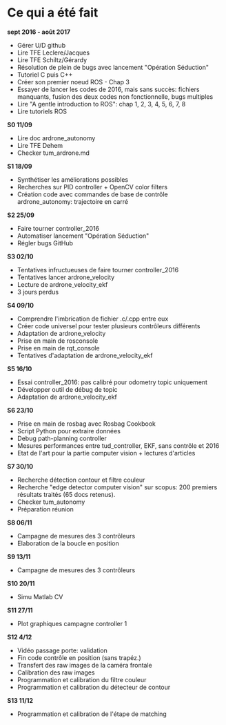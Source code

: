 # Ce qui a été fait
**sept 2016 - août 2017**
- Gérer U/D github
- Lire TFE Leclere/Jacques
- Lire TFE Schiltz/Gérardy
- Résolution de plein de bugs avec lancement "Opération Séduction"
- Tutoriel C puis C++
- Créer son premier noeud ROS - Chap 3
- Essayer de lancer les codes de 2016, mais sans succès: fichiers manquants, fusion des deux codes non fonctionnelle, bugs multiples
- Lire "A gentle introduction to ROS": chap 1, 2, 3, 4, 5, 6, 7, 8
- Lire tutoriels ROS

**S0 11/09**
- Lire doc ardrone_autonomy
- Lire TFE Dehem
- Checker tum_ardrone.md

**S1 18/09**
- Synthétiser les améliorations possibles
- Recherches sur PID controller + OpenCV color filters 
- Création code avec commandes de base de contrôle ardrone_autonomy: trajectoire en carré

**S2 25/09**
- Faire tourner controller_2016
- Automatiser lancement "Opération Séduction"
- Régler bugs GitHub 

**S3 02/10**
- Tentatives infructueuses de faire tourner controller_2016
- Tentatives lancer ardrone_velocity
- Lecture de ardrone_velocity_ekf
- 3 jours perdus

**S4 09/10**
- Comprendre l'imbrication de fichier .c/.cpp entre eux
- Créer code universel pour tester plusieurs contrôleurs différents
- Adaptation de ardrone_velocity
- Prise en main de rosconsole 
- Prise en main de rqt_console 
- Tentatives d'adaptation de ardrone_velocity_ekf

**S5 16/10**
- Essai controller_2016: pas calibré pour odometry topic uniquement
- Développer outil de débug de topic
- Adaptation de ardrone_velocity_ekf

**S6 23/10**
- Prise en main de rosbag avec Rosbag Cookbook
- Script Python pour extraire données
- Debug path-planning controller 
- Mesures performances entre tud_controller, EKF, sans contrôle et 2016
- Etat de l'art pour la partie computer vision + lectures d'articles

**S7 30/10**
- Recherche détection contour et filtre couleur
- Recherche "edge detector computer vision" sur scopus: 200 premiers résultats traités (65 docs retenus).
- Checker tum_autonomy
- Préparation réunion

**S8 06/11**
- Campagne de mesures des 3 contrôleurs 
- Elaboration de la boucle en position 

**S9 13/11**
- Campagne de mesures des 3 contrôleurs

**S10 20/11**
- Simu Matlab CV

**S11 27/11**
- Plot graphiques campagne controller 1

**S12 4/12**
- Vidéo passage porte: validation 
- Fin code contrôle en position (sans trapéz.)
- Transfert des raw images de la caméra frontale
- Calibration des raw images
- Programmation et calibration du filtre couleur
- Programmation et calibration du détecteur de contour

**S13 11/12**
- Programmation et calibration de l'étape de matching
